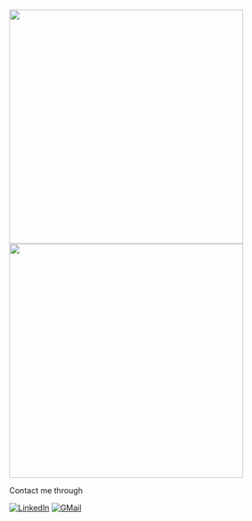 ### 


<p float="left">
  <img src="https://github-readme-streak-stats.herokuapp.com?user=mehrdadbn9&theme=tokyonight&hide_border=true" width="420">
  <img src="https://github-readme-stats.vercel.app/api?username=mehrdadbn9&show_icons=true&theme=tokyonight&hide_border=true" width="420">
</p>

Contact me through

[![LinkedIn](https://img.shields.io/badge/linkedin-%230077B5.svg?style=for-the-badge&logo=linkedin&logoColor=white)](https://www.linkedin.com/in/mehrdad-biukian-naeini)
[![GMail](https://img.shields.io/badge/gmail-f0f0f0?&style=for-the-badge&logo=gmail&logoColor=white&color=ea4335)](mailto:mehrdadbiukian@gmail.com)

